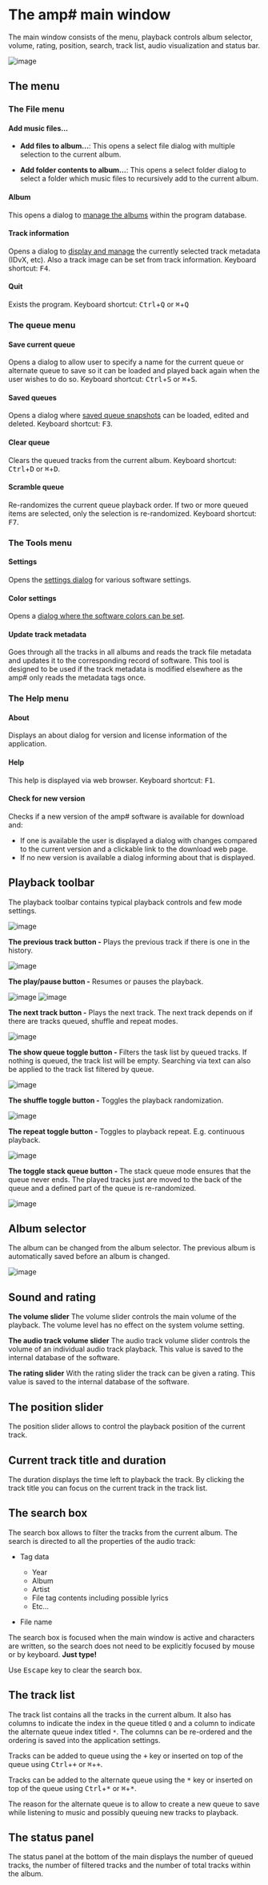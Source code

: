 # The amp# main window

The main window consists of the menu, playback controls album selector, volume, rating, position, search, track list, audio visualization and status bar.

![image](img/main_window1.png)

## The menu

### The File menu
#### Add music files...
* **Add files to album...**: This opens a select file dialog with multiple selection to the current album.

* **Add folder contents to album...**: This opens a select folder dialog to select a folder which music files to recursively add to the current album.

#### Album
This opens a dialog to [manage the albums](album.md) within the program database.

#### Track information
Opens a dialog to [display and manage](track_info.md) the currently selected track metadata (IDvX, etc). Also a track image can be set from track information. Keyboard shortcut: <kbd>F4</kbd>.

#### Quit
Exists the program. Keyboard shortcut: <kbd>Ctrl</kbd>+<kbd>Q</kbd> or <kbd>⌘</kbd>+<kbd>Q</kbd>

### The queue menu

#### Save current queue
Opens a dialog to allow user to specify a name for the current queue or alternate queue to save so it can be loaded and played back again when the user wishes to do so. Keyboard shortcut: <kbd>Ctrl</kbd>+<kbd>S</kbd> or <kbd>⌘</kbd>+<kbd>S</kbd>.

#### Saved queues
Opens a dialog where [saved queue snapshots](saved_queues_dialog.md) can be loaded, edited and deleted. Keyboard shortcut: <kbd>F3</kbd>.

#### Clear queue
Clears the queued tracks from the current album. Keyboard shortcut: <kbd>Ctrl</kbd>+<kbd>D</kbd> or <kbd>⌘</kbd>+<kbd>D</kbd>.

#### Scramble queue
Re-randomizes the current queue playback order. If two or more queued items are selected, only the selection is re-randomized. Keyboard shortcut: <kbd>F7</kbd>.

### The Tools menu

#### Settings
Opens the [settings dialog](settings.md) for various software settings.

#### Color settings
Opens a [dialog where the software colors can be set](color_settings.md).

#### Update track metadata
Goes through all the tracks in all albums and reads the track file metadata and updates it to the corresponding record of software. This tool is designed to be used if the track metadata is modified elsewhere as the amp# only reads the metadata tags once.

### The Help menu

#### About
Displays an about dialog for version and license information of the application.

#### Help
This help is displayed via web browser. Keyboard shortcut: <kbd>F1</kbd>.

#### Check for new version
Checks if a new version of the amp# software is available for download and:
* If one is available the user is displayed a dialog with changes compared to the current version and a clickable link to the download web page.
* If no new version is available a dialog informing about that is displayed.

## Playback toolbar
The playback toolbar contains typical playback controls and few mode settings.

![image](img/toolbar1.png)

**The previous track button -** Plays the previous track if there is one in the history.

![image](img/gui/ic_fluent_previous_48_filled.png)

**The play/pause button -** Resumes or pauses the playback.

![image](img/gui/play.png) ![image](img/gui/ic_fluent_pause_48_filled.png)

**The next track button -** Plays the next track. The next track depends on if there are tracks queued, shuffle and repeat modes.

![image](img/gui/ic_fluent_next_48_filled.png)

**The show queue toggle button -** Filters the task list by queued tracks. If nothing is queued, the track list will be empty. Searching via text can also be applied to the track list filtered by queue.

![image](img/gui/queue_three_dots.png)

**The shuffle toggle button -** Toggles the playback randomization.

![image](img/gui/shuffle-random-svgrepo-com_modified.png)

**The repeat toggle button -** Toggles to playback repeat. E.g. continuous playback.

![image](img/gui/repeat-svgrepo-com_modified.png)

**The toggle stack queue button -** The stack queue mode ensures that the queue never ends. The played tracks just are moved to the back of the queue and a defined part of the queue is re-randomized.

![image](img/gui/stack_queue_three_dots.png)

## Album selector
The album can be changed from the album selector. The previous album is automatically saved before an album is changed.

![image](img/album_selector1.png)

## Sound and rating
**The volume slider**
The volume slider controls the main volume of the playback. The volume level has no effect on the system volume setting.

**The audio track volume slider**
The audio track volume slider controls the volume of an individual audio track playback. This value is saved to the internal database of the software.

**The rating slider**
With the rating slider the track can be given a rating. This value is saved to the internal database of the software.

## The position slider
The position slider allows to control the playback position of the current track.

## Current track title and duration
The duration displays the time left to playback the track. By clicking the track title you can focus on the current track in the track list.

## The search box
The search box allows to filter the tracks from the current album. The search is directed to all the properties of the audio track:

- Tag data

    * Year
    * Album
    * Artist
    * File tag contents including possible lyrics
    * Etc...

- File name

The search box is focused when the main window is active and characters are written, so the search does not need to be explicitly focused by mouse or by keyboard. **Just type!**

Use <kbd>Escape</kbd> key to clear the search box.

## The track list
The track list contains all the tracks in the current album. It also has columns to indicate the index in the queue titled `Q` and a column to indicate the alternate queue index titled `*`. The columns can be re-ordered and the ordering is saved into the application settings.

Tracks can be added to queue using the <kbd>+</kbd> key or inserted on top of the queue using <kbd>Ctrl</kbd>+<kbd>+</kbd> or <kbd>⌘</kbd>+<kbd>+</kbd>.

Tracks can be added to the alternate queue using the <kbd>\*</kbd> key or inserted on top of the queue using <kbd>Ctrl</kbd>+<kbd>\*</kbd> or <kbd>⌘</kbd>+<kbd>\*</kbd>.

The reason for the alternate queue is to allow to create a new queue to save while listening to music and possibly queuing new tracks to playback.

## The status panel
The status panel at the bottom of the main displays the number of queued tracks, the number of filtered tracks and the number of total tracks within the album.